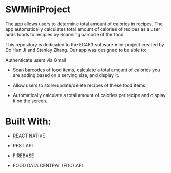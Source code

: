 # SWMiniProject

The app allows users to determine total amount of calories in recipes. The app automatically calculates total amount of calories of recipes 
as a user adds foods to recipies by Scanning barcode of the food. 

This repository is dedicated to the EC463 software mini-project created by Do Hun Ji and Stanley Zhang. Our app was designed to be able to:

Authenticate users via Gmail

- Scan barcodes of food items, calculate a total amount of calories you are adding based on a serving size, and display it.

- Allow users to store/update/delete recipes of these food items

- Automatically calculate a total amount of calories per recipe and display it on the screen.

# Built With:

- REACT NATIVE

- REST API

- FIREBASE

- FOOD DATA CENTRAL (FDC) API


